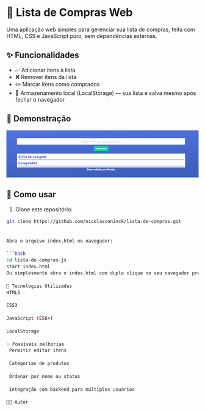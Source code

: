 # 🛒 Lista de Compras Web

Uma aplicação web simples para gerenciar sua lista de compras, feita com HTML, CSS e JavaScript puro, sem dependências externas.

## ✨ Funcionalidades

- ✅ Adicionar itens à lista
- ❌ Remover itens da lista
- ✏️ Marcar itens como comprados
- 💾 Armazenamento local (LocalStorage) — sua lista é salva mesmo após fechar o navegador

## 📸 Demonstração

![preview](assets/image.png)
## 🚀 Como usar

1. Clone este repositório:

```bash
git clone https://github.com/nicolasconinck/lista-de-compras.git


Abra o arquivo index.html no navegador:

```bash
cd lista-de-compras-js
start index.html
Ou simplesmente abra o index.html com duplo clique no seu navegador preferido.

🔧 Tecnologias Utilizadas
HTML5

CSS3

JavaScript (ES6+)

LocalStorage

💡 Possíveis melhorias
 Permitir editar itens

 Categorias de produtos

 Ordenar por nome ou status

 Integração com backend para múltiplos usuários

🧑‍💻 Autor